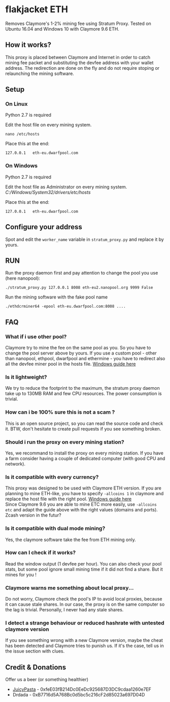 # flakjacket ETH

Removes Claymore's 1-2% mining fee using Stratum Proxy. Tested on Ubuntu 16.04 and Windows 10 with Claymore 9.6 ETH.

## How it works?
This proxy is placed between Claymore and Internet in order to catch mining fee packet and substituting the devfee address with your wallet address. The redirection are done on the fly and do not require stoping or relaunching the mining software.

## Setup

### On Linux

Python 2.7 is required

Edit the host file on every mining system.
```
nano /etc/hosts
```
Place this at the end:
```
127.0.0.1   eth-eu.dwarfpool.com
```

### On Windows

Python 2.7 is required

Edit the host file as Administrator on every mining system. 
_C:/Windows/System32/drivers/etc/hosts_

Place this at the end:
```
127.0.0.1   eth-eu.dwarfpool.com
```

## Configure your address
Spot and edit the `worker_name` variable in `stratum_proxy.py` and replace it by yours.

## RUN
Run the proxy daemon first and pay attention to change the pool you use (here nanopool):
```
./stratum_proxy.py 127.0.0.1 8008 eth-eu2.nanopool.org 9999 False
```

Run the mining software with the fake pool name
```
./ethdcrminer64 -epool eth-eu.dwarfpool.com:8008 ....
```


## FAQ

### What if i use other pool?
Claymore try to mine the fee on the same pool as you. So you have to change the pool server above by yours.
If you use a custom pool - other than nanopool, ethpool, dwarfpool and ethermine - you have to redirect also all the devfee miner pool in the hosts file. [Windows guide here](https://github.com/JuicyPasta/Claymore-No-Fee-Proxy/wiki/Redirecting-all-domains-(Win))

### Is it lightweight?
We try to reduce the footprint to the maximum, the stratum proxy daemon take up to 130MB RAM and few CPU resources. The power consumption is trivial.

### How can i be 100% sure this is not a scam ?
This is an open source project, so you can read the source code and check it. BTW, don't hesitate to create pull requests if you see something broken.

### Should i run the proxy on every mining station?
Yes, we recommand to install the proxy on every mining station. If you have a farm consider having a couple of dedicated computer (with good CPU and network).

### Is it compatible with every currency?
This proxy was designed to be used with Claymore ETH version. If you are planning to mine ETH-like, you have to specify `-allcoins 1` in claymore and replace the host file with the right pool. [Windows guide here](https://github.com/JuicyPasta/Claymore-No-Fee-Proxy/wiki/Redirecting-all-domains-(Win))  
Since Claymore 9.6 you are able to mine ETC more easily, use `-allcoins etc` and adapt the guide above with the right values (domains and ports).
Zcash version in the futur?

### Is it compatible with dual mode mining?
Yes, the claymore software take the fee from ETH mining only.

### How can I check if it works?
Read the window output (1 devfee per hour). You can also check your pool stats, but some pool ignore small mining time if it did not find a share. But it mines for you !

### Claymore warns me something about local proxy...
Do not worry, Claymore check the pool's IP to avoid local proxies, because it can cause stale shares. In our case, the proxy is on the same computer so the lag is trivial. Personally, I never had any stale shares.

### I detect a strange behaviour or reduced hashrate with untested claymore version
If you see something wrong with a new Claymore version, maybe the cheat has been detected and Claymore tries to punish us.
If it's the case, tell us in the issue section with clues.

## Credit & Donations
Offer us a beer (or something healthier)
- [JuicyPasta](https://github.com/JuicyPasta) - 0xfeE03fB214Dc0EeDc925687D3DC9cdaa1260e7EF
- Drdada - 0xB7716d5A768Bc0d5bc5c216cF2d85023a697D04D

